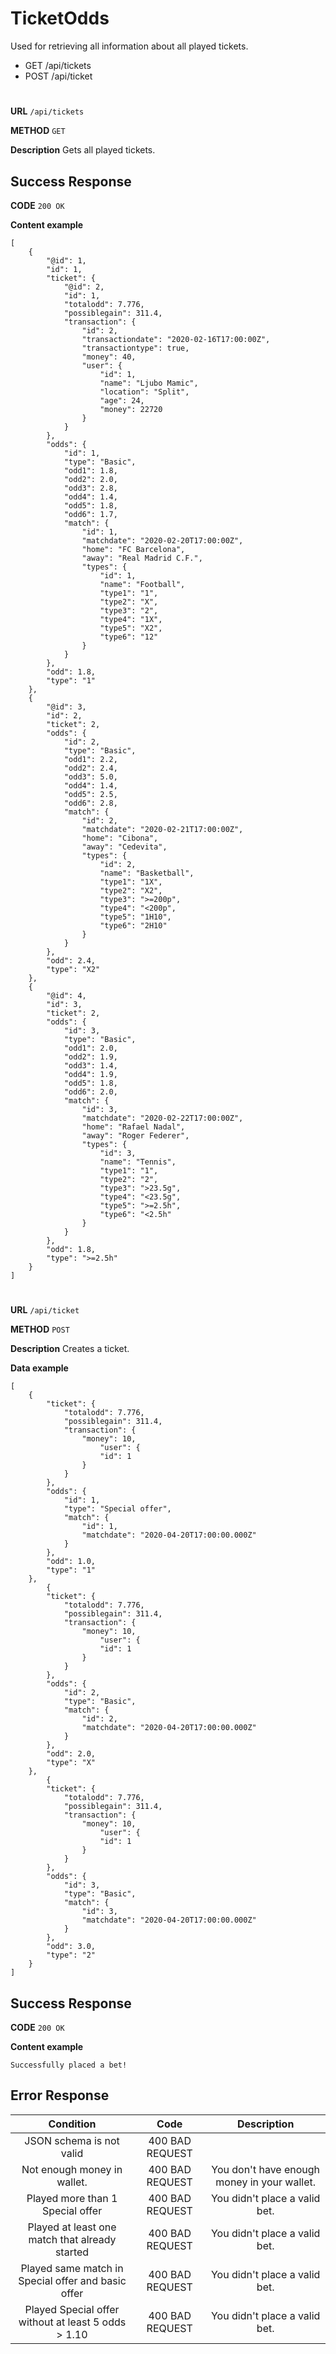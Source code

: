 # TicketOdds

Used for retrieving all information about all played tickets.

* GET /api/tickets
* POST /api/ticket
#
**URL** ``` /api/tickets ```

**METHOD** ``` GET ```

**Description** Gets all played tickets.

## Success Response

**CODE** ``` 200 OK ```

**Content example**
```
[
    {
        "@id": 1,
        "id": 1,
        "ticket": {
            "@id": 2,
            "id": 1,
            "totalodd": 7.776,
            "possiblegain": 311.4,
            "transaction": {
                "id": 2,
                "transactiondate": "2020-02-16T17:00:00Z",
                "transactiontype": true,
                "money": 40,
                "user": {
                    "id": 1,
                    "name": "Ljubo Mamic",
                    "location": "Split",
                    "age": 24,
                    "money": 22720
                }
            }
        },
        "odds": {
            "id": 1,
            "type": "Basic",
            "odd1": 1.8,
            "odd2": 2.0,
            "odd3": 2.8,
            "odd4": 1.4,
            "odd5": 1.8,
            "odd6": 1.7,
            "match": {
                "id": 1,
                "matchdate": "2020-02-20T17:00:00Z",
                "home": "FC Barcelona",
                "away": "Real Madrid C.F.",
                "types": {
                    "id": 1,
                    "name": "Football",
                    "type1": "1",
                    "type2": "X",
                    "type3": "2",
                    "type4": "1X",
                    "type5": "X2",
                    "type6": "12"
                }
            }
        },
        "odd": 1.8,
        "type": "1"
    },
    {
        "@id": 3,
        "id": 2,
        "ticket": 2,
        "odds": {
            "id": 2,
            "type": "Basic",
            "odd1": 2.2,
            "odd2": 2.4,
            "odd3": 5.0,
            "odd4": 1.4,
            "odd5": 2.5,
            "odd6": 2.8,
            "match": {
                "id": 2,
                "matchdate": "2020-02-21T17:00:00Z",
                "home": "Cibona",
                "away": "Cedevita",
                "types": {
                    "id": 2,
                    "name": "Basketball",
                    "type1": "1X",
                    "type2": "X2",
                    "type3": ">=200p",
                    "type4": "<200p",
                    "type5": "1H10",
                    "type6": "2H10"
                }
            }
        },
        "odd": 2.4,
        "type": "X2"
    },
    {
        "@id": 4,
        "id": 3,
        "ticket": 2,
        "odds": {
            "id": 3,
            "type": "Basic",
            "odd1": 2.0,
            "odd2": 1.9,
            "odd3": 1.4,
            "odd4": 1.9,
            "odd5": 1.8,
            "odd6": 2.0,
            "match": {
                "id": 3,
                "matchdate": "2020-02-22T17:00:00Z",
                "home": "Rafael Nadal",
                "away": "Roger Federer",
                "types": {
                    "id": 3,
                    "name": "Tennis",
                    "type1": "1",
                    "type2": "2",
                    "type3": ">23.5g",
                    "type4": "<23.5g",
                    "type5": ">=2.5h",
                    "type6": "<2.5h"
                }
            }
        },
        "odd": 1.8,
        "type": ">=2.5h"
    }
]
```
#
**URL** ``` /api/ticket ```

**METHOD** ``` POST ```

**Description** Creates a ticket.

**Data example** 

```
[
    {
        "ticket": {
            "totalodd": 7.776,
            "possiblegain": 311.4,
            "transaction": {
                "money": 10,
                    "user": {
                    "id": 1
                }
            }
        },
        "odds": {
            "id": 1,
            "type": "Special offer",
            "match": {
            	"id": 1,
            	"matchdate": "2020-04-20T17:00:00.000Z"
            }
        },
        "odd": 1.0,
        "type": "1"
    },
        {
        "ticket": {
            "totalodd": 7.776,
            "possiblegain": 311.4,
            "transaction": {
                "money": 10,
                    "user": {
                    "id": 1
                }
            }
        },
        "odds": {
            "id": 2,
            "type": "Basic",
            "match": {
            	"id": 2,
            	"matchdate": "2020-04-20T17:00:00.000Z"
            }
        },
        "odd": 2.0,
        "type": "X"
    },
        {
        "ticket": {
            "totalodd": 7.776,
            "possiblegain": 311.4,
            "transaction": {
                "money": 10,
                    "user": {
                    "id": 1
                }
            }
        },
        "odds": {
            "id": 3,
            "type": "Basic",
            "match": {
            	"id": 3,
            	"matchdate": "2020-04-20T17:00:00.000Z"
            }
        },
        "odd": 3.0,
        "type": "2"
    }
]
```
## Success Response

**CODE** ``` 200 OK ```

**Content example**

```
Successfully placed a bet!
```

## Error Response

|Condition|Code|Description|
|:---:|:---:|:---:|
|JSON schema is not valid|400 BAD REQUEST||
|Not enough money in wallet.|400 BAD REQUEST|You don't have enough money in your wallet.|
|Played more than 1 Special offer|400 BAD REQUEST|You didn't place a valid bet.|
|Played at least one match that already started|400 BAD REQUEST|You didn't place a valid bet.|
|Played same match in Special offer and basic offer|400 BAD REQUEST|You didn't place a valid bet.|
|Played Special offer without at least 5 odds > 1.10|400 BAD REQUEST|You didn't place a valid bet.|